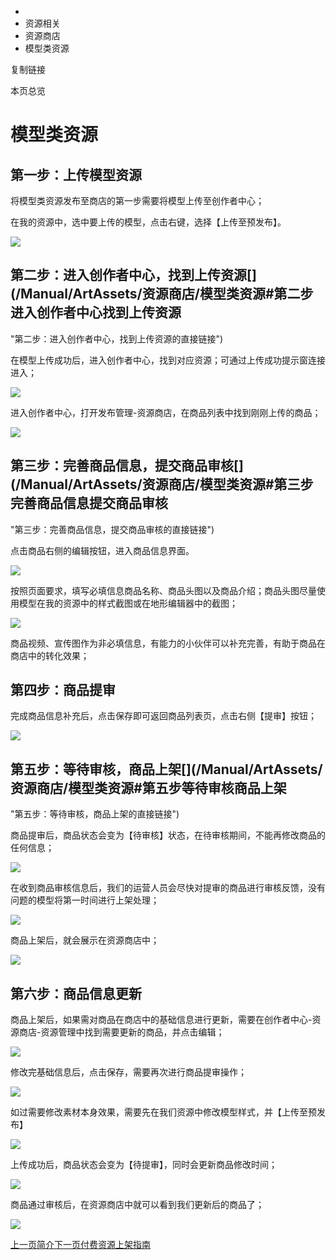   * [](/)
  * 资源相关
  * 资源商店
  * 模型类资源

复制链接

本页总览

# 模型类资源

## 第一步：上传模型资源[​](/Manual/ArtAssets/资源商店/模型类资源#第一步上传模型资源 "第一步：上传模型资源的直接链接")

将模型类资源发布至商店的第一步需要将模型上传至创作者中心；

在我的资源中，选中要上传的模型，点击右键，选择【上传至预发布】。

![](https://doc.sce.xd.com/assets/images/1上传至预发布-ea33317c6b7285a21e0fb85be16eabac.png)

## 第二步：进入创作者中心，找到上传资源[​](/Manual/ArtAssets/资源商店/模型类资源#第二步进入创作者中心找到上传资源
"第二步：进入创作者中心，找到上传资源的直接链接")

在模型上传成功后，进入创作者中心，找到对应资源；可通过上传成功提示窗连接进入；

![](https://doc.sce.xd.com/assets/images/2上传成功-6db677a119a86565febda247b964abe5.png)

进入创作者中心，打开发布管理-资源商店，在商品列表中找到刚刚上传的商品；

![](https://doc.sce.xd.com/assets/images/3找到资源-60413b5f48b14ea74c0d288985886ad7.png)

## 第三步：完善商品信息，提交商品审核[​](/Manual/ArtAssets/资源商店/模型类资源#第三步完善商品信息提交商品审核
"第三步：完善商品信息，提交商品审核的直接链接")

点击商品右侧的编辑按钮，进入商品信息界面。

![](https://doc.sce.xd.com/assets/images/编辑商品-592eedd204a3696ea96c65fe413be2ae.png)

按照页面要求，填写必填信息商品名称、商品头图以及商品介绍；商品头图尽量使用模型在我的资源中的样式截图或在地形编辑器中的截图；

![](https://doc.sce.xd.com/assets/images/5商品信息-fc8c51248a4c870d4c3863215a276786.png)

商品视频、宣传图作为非必填信息，有能力的小伙伴可以补充完善，有助于商品在商店中的转化效果；

## 第四步：商品提审[​](/Manual/ArtAssets/资源商店/模型类资源#第四步商品提审 "第四步：商品提审的直接链接")

完成商品信息补充后，点击保存即可返回商品列表页，点击右侧【提审】按钮；

![](https://doc.sce.xd.com/assets/images/商品提审-a530f9601fddf37f8aae889ddb21f299.png)

## 第五步：等待审核，商品上架[​](/Manual/ArtAssets/资源商店/模型类资源#第五步等待审核商品上架
"第五步：等待审核，商品上架的直接链接")

商品提审后，商品状态会变为【待审核】状态，在待审核期间，不能再修改商品的任何信息；

![](https://doc.sce.xd.com/assets/images/6待审核-719eb3f654a90510478a9c63fd771eaf.png)

在收到商品审核信息后，我们的运营人员会尽快对提审的商品进行审核反馈，没有问题的模型将第一时间进行上架处理；

![](https://doc.sce.xd.com/assets/images/7上架-d2da22f21f6b6c9e37853753fb051b6d.png)

商品上架后，就会展示在资源商店中；

![](https://doc.sce.xd.com/assets/images/8商店样式-dedbf3c3efeaa686edbefcc26b0e2556.png)

## 第六步：商品信息更新[​](/Manual/ArtAssets/资源商店/模型类资源#第六步商品信息更新 "第六步：商品信息更新的直接链接")

商品上架后，如果需对商品在商店中的基础信息进行更新，需要在创作者中心-资源商店-资源管理中找到需要更新的商品，并点击编辑；

![](https://doc.sce.xd.com/assets/images/9基础信息更新-1ece63c24952d5a26701bca999a54cc3.png)

修改完基础信息后，点击保存，需要再次进行商品提审操作；

![](https://doc.sce.xd.com/assets/images/修改基础信息-e85fbb84cfb3d020cd03ca6fd57d6e59.png)

如过需要修改素材本身效果，需要先在我们资源中修改模型样式，并【上传至预发布】

![](https://doc.sce.xd.com/assets/images/模型更新-67b11a846dfea6b550a96d10d58a2534.png)

上传成功后，商品状态会变为【待提审】，同时会更新商品修改时间；

![](https://doc.sce.xd.com/assets/images/修改模型待提审-a3dc1f8692e7393264448a89099c16f3.png)

商品通过审核后，在资源商店中就可以看到我们更新后的商品了；

![](https://doc.sce.xd.com/assets/images/商品更新-00e833e337d12116c6eb7316807083d6.png)

[上一页简介](/Manual/ArtAssets/资源商店/简介)[下一页付费资源上架指南](/Manual/ArtAssets/PaidResources)


